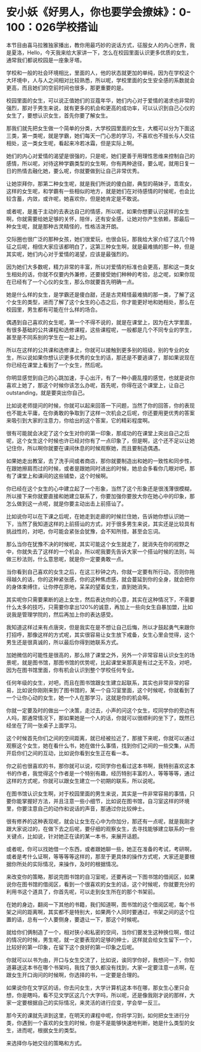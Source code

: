 # 安小妖《好男人，你也要学会撩妹》：0-100：026学校搭讪

本节目由喜马拉雅独家播出，教你用最巧妙的说话方式，征服女人的内心世界，我是夏洛，Hello，今天我来给大家讲一下，怎么在校园里面认识更多优质的女生，通常我们都说校园是一座象牙塔。

学校和一般的社会环境相比，里面的人，他的状态就更加的单纯，因为在学校这个大环境中，人与人之间相对比较熟悉，所以呢，学校里面的女生安全感的系数就会更高，而且她们的空前时间也很多，那更重要的是。

校园里面的女生，可以说正值她们的豆蔻年华，她们内心对于爱情的渴求也非常的强烈，那对于男生来说，就有更多的机会和更高的成功率，可以认识到自己心仪的女生了，要想认识女生，首先你要了解女生。

那我们就先把女生做一个简单的分类，大学校园里面的女生，大概可以分为下面这三类，第一类呢，就是学霸，她们每天一门心思的学习，不喜欢也不擅长与人交往相处，这一类女生呢，看起来冷若冰霜，但是实际上啊。

她们的内心对爱情的渴望是很强的，只是呢，她们更善于用理性思维来控制自己的感情，所以呢，对待这种学霸类型的女生啊，你有两种途径，要么呢，就用日复一日的热情去融化她，要么呢，你就要做到让自己非常优秀。

让她崇拜你，那第二种女生呢，就是我们所说的傻白甜，典型的萌妹子，乖乖女，这样的女生呢，和学霸有一些相似的地方，就是她们在对待感情的时候呢，也会比较含蓄，内敛，或许呢，她喜欢你，但是她肯定是不敢说。

或者呢，是羞于主动的去表达自己的情感，所以呢，如果你想要认识这样的女生啊，你就需要给她足够的关怀，陪伴，还有安全感，让她对你产生依赖，那最后一种女生呢，就是那种古灵精怪的，性格活泼开朗。

交际圈也很广泛的那种女孩，她们很爱玩，也很会玩，那我给大家介绍了这几个特征之后呢，相信大家应该都明白了，这第三种女生啊，就是最难搞的那一种，但是其实呢，她们内心对于爱情的渴望，应该是最强烈的。

因为她们大多数呢，精力非常的丰富，所以对爱情的标准也会更高，那和这一类女生相处的话，你就不仅要内外兼修，还要接受她们种种的考验，总之呢，如果你现在已经有了一个心仪的女生，那么你就要首先明确一点。

她是什么样的女生，是学霸还是傻白甜，还是古灵精怪最难搞的那一类，了解了这个女生的类型，进而了解了这个女生的心态之后，你才能更好地和她相处，那么在校园里，男生都有可能在什么样的场合。

偶遇到自己喜欢的女生呢，第一个不得不说的，就是在课堂上，因为在大学里面，有很多基础的公共课程和选修课程，这些课程呢，一般都是几个不同专业的学生，甚至是不同系别的学生在一起上的。

所以在这样的公共课和选修课上，你就可以接触到更多别的班级，别的专业的女生，所以说如果你想认识更多优秀的女生的话，那还是不要逃课了，那如果说现在你已经在课堂上看到了一个女生，然后呢。

你明显感觉到自己的心跳加速，手心出汗，有了一种小鹿乱撞的感觉，也就是说你喜欢上她了，那这个时候你该怎么办呢，首先呢，你得在这个课堂上，让自己outstanding，就是要突出你自己。

比如说老师提问的时候，你就可以起来回答一下问题，当然了你的回答，你的表现也不能太平庸，在你勇敢的争取到了这样一次机会之后呢，你还要用更优秀的答案来吸引到大家的注意力，你给出的这个答案，它的精彩程度啊。

很有可能就会决定了这个女生对你的第一印象，那成功的在课堂上突出自己之后呢，这个女生这个时候也许已经对你有了一点印象了，但是啊，这个还不足以让她记住你，所以啊你就要在课间休息的时候观察她，而且要制造偶遇。

如果她走出教室，去了洗手间或者商店，那你就要制造出和她的一致性和同步性，在跟她擦肩而过的时候，或者是跟她同时进出的时候，她总会多看你几眼对吧，那有了课堂上和课间的这些铺垫，这个时候啊。

你已经在这个女生的心中建立起了一个形象，当然了这个形象还是很浅薄很模糊，所以接下来你就要直接和她建立联系了，你要加强你要放大你在她心中的印象，那怎么做到这一点呢，就是你要主动出击上前搭讪了。

比如说你可以在下课之后呢，在她走到走廊的时候拦住她，告诉她你想认识她一下，当然了我知道这样的上前搭讪的方式，对于很多男生来说，其实还是比较具有挑战性的，对吧，你可能会紧张会犹豫，会不知所措，甚至会忘词。

那么当你在犹豫不决的时候呢，其实可能这个女生就走了，就消失在你的视野之中，你就失去了这样的一个机会，所以呢我要先告诉大家一个搭讪时候的法则，叫做三秒法则，什么意思呢，就是你一定要勇敢一点。

当你看到自己喜欢的女生之后，在这三秒钟之内，你就一定要有所行动，否则你拖得越久的话，你的这种紧张感，你的这种焦虑感，就会蔓延到你的全身，就会把你的身体束缚住，让你停在原地，呆呆的望着女生，直到她消失。

其实呢你只需要果断的追上女生，然后表达你的心意，其实在这种情况下，不需要什么太多的技巧，只需要你拿出120%的诚意，再加上一些向女生自暴加盟，比如说我是管理学院的，然后再加上你的表达感受。

我知道这样过来有点唐突，但是我实在是不想让自己后悔，所以才鼓起勇气来跟你打招呼，那像这样的方式呢，其实很容易让女生放下戒备，女生心里会觉得，这个男生还是很真诚的，所以最后你得到她联系方式。

加她微信的可能性是很高的，那么除了课堂之外，另外一个非常容易认识女生的场景呢，就是图书馆，那图书馆的优势呢，比起课堂来那真是有过之无不及，对吧，因为在图书馆里面，你有机会认识到整个学校任何专业。

任何年级的女生，对吧，而且在图书馆跟女生建立起联系，其实也非常非常的容易，比如说你刚刚来到了图书馆的，某一个自习室里面，这个时候呢，你就看到了一个让你心动的女生，她一个人在那学习，这就是你的机会啊。

你就一定要及时的做出一个决策，走过去，小声的问这个女生，哎同学你的旁边有人吗，那通常情况下，那如果她是一个人的话，你就可以很顺利的坐下了，既然已经坐在了同一张桌子上面学习。

这个时候首先你们之间的空间距离，就已经被拉近了，那接下来呢，你就可以通过观察这个女生，她在看什么书，她在做什么事情，找到你们之间的一些交集，从而开启你们之间的互动，比如说你看到女生正在看一本。

你之前也很喜欢的书，那你就可以说，哎同学你也看过这本书啊，我特别喜欢这本书的作者，我觉得这个作者是一个特别有趣，经历特别丰富的人，等等等等，通过这样的方式呢，你就可以跟女生建立一个初期的联系，所以说呢。

在图书馆认识女生啊，对于校园里面的男生来说，其实是一件非常容易的事情，只要你能掌握好方法，并且注意一些小细节，比如说在图书馆，自习室这样的环境里，你要注意自己的动作和说话的声音，那通过你比较绅士。

很有修养的这种表现呢，就会让女生在心中为你加分，那还有一点呢，就是我刚才跟大家说过的，在做下去之后呢，要仔细的观察女生，去寻找能够建立联系的一些关键点，比如说，针对她正在读的某一本书，来展开话题。

或者呢，你可以找她借一个东西，或者跟她聊一些，她正在准备的考试，考研啊，或者是考什么证啊，等等等等这样的，那至于更具体的操作方式呢，大家还是要根据你所处的实际情况，来操作，及时的根据情况。

来改变你的策略，那说完图书馆的自习室呢，还要再说一下图书馆的借阅区，如果说你在图书馆的借阅区，看到一个很喜欢的女生的话，这个时候呢，你就要充分的利用书这个道具了，你首先呢，可以走到女生所在的那个书架前。

在她的身边，翻阅一下其他的书籍，我们知道啊，图书馆的这个借阅区呢，每个书架之间的距离啊，其实都不是特别大，如果两个人同时要通过，书架之间的这个位置的话，总有一个人要侧身，要退让一下，那这个时候呢。

就给你们俩制造了一个，相对狭小和私密的空间，当你们要发生这种换位啊，借过的情况的时候，男生呢，就一定要表现的足够的绅士，这样就会给女生留下一个，比较好的第一印象，在留下这个良好的第一印象之后呢。

你就可以以书为由，开口与女生交流了，比如说，诶同学你好，我想问一下，你知道募送这本书在哪个书架吗，我找了很久都没有找到，大家一定要注意一点啊，在跟女生开口询问的时候啊，你选择的书，一定要是合理的。

如果说你在文学区的话，你去问女生，大学计算机这本书在哪，那女生心里只会想，你是瞎吗，看不见文学区这几个大字吗，所以呢，还是像我刚才说的那样，大家一定要根据自己的实际情况，来灵活的进行应变，学会举一反三。

那今天的课就先讲到这里，在明天的课程中呢，你将学习到，如何把女生进行分类，你遇到一个喜欢的女生的时候，你是不是能够快速地判断，她是什么类型的女生，进而呢，根据女生的类型。

来选择你与她交往的策略和方式。